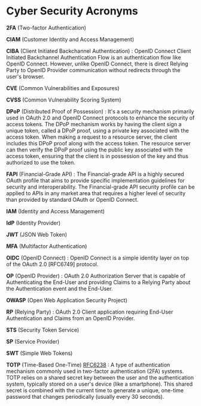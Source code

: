 # Cyber Security Acronyms

**2FA** (Two-factor Authentication)

**CIAM** (Customer Identity and Access Management)

**CIBA** (Client Initiated Backchannel Authentication)
: OpenID Connect Client Initiated Backchannel Authentication Flow is an authentication flow like OpenID Connect. However, unlike OpenID Connect, there is direct Relying Party to OpenID Provider communication without redirects through the user's browser.

**CVE** (Common Vulnerabilities and Exposures)

**CVSS** (Common Vulnerability Scoring System)

**DPoP** (Distributed Proof of Possession)
: It's a security mechanism primarily used in OAuth 2.0 and OpenID Connect protocols to enhance the security of access tokens. The DPoP mechanism works by having the client sign a unique token, called a DPoP proof, using a private key associated with the access token. When making a request to a resource server, the client includes this DPoP proof along with the access token. The resource server can then verify the DPoP proof using the public key associated with the access token, ensuring that the client is in possession of the key and thus authorized to use the token.

**FAPI** (Financial-Grade API)
: The Financial-grade API is a highly secured OAuth profile that aims to provide specific implementation guidelines for security and interoperability. The Financial-grade API security profile can be applied to APIs in any market area that requires a higher level of security than provided by standard OAuth or OpenID Connect.

**IAM** (Identity and Access Management)

**IdP** (Identity Provider)

**JWT** (JSON Web Token)

**MFA** (Multifactor Authentication)

**OIDC** (OpenID Connect)
: OpenID Connect is a simple identity layer on top of the OAuth 2.0 \[RFC6749\] protocol.

**OP** (OpenID Provider)
: OAuth 2.0 Authorization Server that is capable of Authenticating the End-User and providing Claims to a Relying Party about the Authentication event and the End-User.

**OWASP** (Open Web Application Security Project)

**RP** (Relying Party)
: OAuth 2.0 Client application requiring End-User Authentication and Claims from an OpenID Provider.

**STS** (Security Token Service)

**SP** (Service Provider)

**SWT** (Simple Web Tokens)

**TOTP** (Time-Based One-Time)
[RFC6238](https://datatracker.ietf.org/doc/html/rfc6238)
: A type of authentication mechanism commonly used in two-factor authentication (2FA) systems. TOTP relies on a shared secret key between the user and the authentication system, typically stored on a user's device (like a smartphone). This shared secret is combined with the current time to generate a unique, one-time password that changes periodically (usually every 30 seconds).
